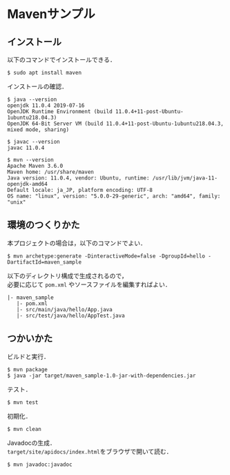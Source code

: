# Mavenサンプル

## インストール

以下のコマンドでインストールできる．

```
$ sudo apt install maven
```

インストールの確認．

```
$ java --version
openjdk 11.0.4 2019-07-16
OpenJDK Runtime Environment (build 11.0.4+11-post-Ubuntu-1ubuntu218.04.3)
OpenJDK 64-Bit Server VM (build 11.0.4+11-post-Ubuntu-1ubuntu218.04.3, mixed mode, sharing)
```

```
$ javac --version
javac 11.0.4
```

```
$ mvn --version
Apache Maven 3.6.0
Maven home: /usr/share/maven
Java version: 11.0.4, vendor: Ubuntu, runtime: /usr/lib/jvm/java-11-openjdk-amd64
Default locale: ja_JP, platform encoding: UTF-8
OS name: "linux", version: "5.0.0-29-generic", arch: "amd64", family: "unix"
```

## 環境のつくりかた

本プロジェクトの場合は，以下のコマンドでよい．

```
$ mvn archetype:generate -DinteractiveMode=false -DgroupId=hello -DartifactId=maven_sample
```

以下のディレクトリ構成で生成されるので，    
必要に応じて `pom.xml` やソースファイルを編集すればよい．

```
|- maven_sample
   |- pom.xml
   |- src/main/java/hello/App.java
   |- src/test/java/hello/AppTest.java
```

## つかいかた

ビルドと実行．

```
$ mvn package
$ java -jar target/maven_sample-1.0-jar-with-dependencies.jar 
```

テスト．
```
$ mvn test
```

初期化．
```
$ mvn clean
```

Javadocの生成．    
`target/site/apidocs/index.html`をブラウザで開いて読む．
```
$ mvn javadoc:javadoc
```
